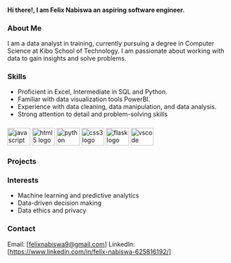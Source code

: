 
#### Hi there!, I am Felix Nabiswa an aspiring software engineer.

### About Me
I am a data analyst in training, currently pursuing a degree in Computer Science at Kibo School of Technology. I am passionate about working with data to gain insights and solve problems.

### Skills

* Proficient in Excel, Intermediate in SQL and Python.
* Familiar with data visualization tools PowerBI.
* Experience with data cleaning, data manipulation, and data analysis. 
* Strong attention to detail and problem-solving skills
###

<div align="left">
  <img src="https://cdn.jsdelivr.net/gh/devicons/devicon/icons/javascript/javascript-original.svg" height="40" width="52" alt="javascript logo"  />
  <img src="https://cdn.jsdelivr.net/gh/devicons/devicon/icons/html5/html5-original.svg" height="40" width="52" alt="html5 logo"  />
  <img src="https://cdn.jsdelivr.net/gh/devicons/devicon/icons/python/python-original.svg" height="40" width="52" alt="python logo"  />
  <img src="https://cdn.jsdelivr.net/gh/devicons/devicon/icons/css3/css3-original.svg" height="40" width="52" alt="css3 logo"  />
  <img src="https://cdn.jsdelivr.net/gh/devicons/devicon/icons/flask/flask-original.svg" height="40" width="52" alt="flask logo"  />
  <img src="https://cdn.jsdelivr.net/gh/devicons/devicon/icons/vscode/vscode-original.svg" height="40" width="52" alt="vscode logo"  />
</div>

###

### Projects


### Interests
* Machine learning and predictive analytics
* Data-driven decision making
* Data ethics and privacy

### Contact
Email: [felixnabiswa9@gmail.com]
LinkedIn: [https://www.linkedin.com/in/felix-nabiswa-625816192/]



